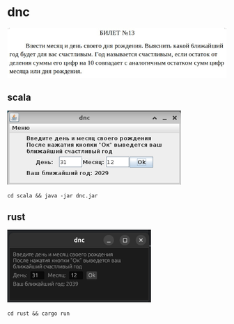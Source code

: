 # dnc

![](img/задание.jpg)

## scala

![](img/скрин_scala.png)

    cd scala && java -jar dnc.jar
    
## rust

![](img/скрин_rust.png)

    cd rust && cargo run
